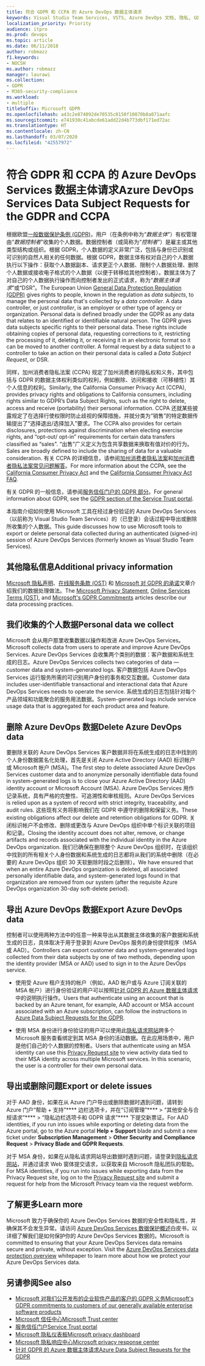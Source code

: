 ```yaml
---
title: 符合 GDPR 和 CCPA 的 Azure DevOps 数据主体请求
keywords: Visual Studio Team Services, VSTS, Azure DevOps 文档, 隐私, GDPR, CCPA
localization_priority: Priority
audience: itpro
ms.prod: devops
ms.topic: article
ms.date: 06/11/2018
author: robmazz
f1.keywords:
- NOCSH
ms.author: robmazz
manager: laurawi
ms.collection:
- GDPR
- M365-security-compliance
ms.workload:
- multiple
titleSuffix: Microsoft GDPR
ms.openlocfilehash: a43c2e874092de70535c0150f10870b8a071aafc
ms.sourcegitcommit: e741930c41abcde61add22d4b773dbf171ed72ac
ms.translationtype: HT
ms.contentlocale: zh-CN
ms.lasthandoff: 03/07/2020
ms.locfileid: "42557972"
---
```

# <a name="azure-devops-services-data-subject-requests-for-the-gdpr-and-ccpa"></a><span data-ttu-id="49543-103">符合 GDPR 和 CCPA 的 Azure DevOps Services 数据主体请求</span><span class="sxs-lookup"><span data-stu-id="49543-103">Azure DevOps Services Data Subject Requests for the GDPR and CCPA</span></span>

<span data-ttu-id="49543-p101">根据欧盟[一般数据保护条例 (GDPR)](https://ec.europa.eu/justice/data-protection/reform/index_en.htm)，用户（在条例中称为“*数据主体*”）有权管理由“*数据控制者*”收集的个人数据。数据控制者（或简称为“*控制者*”）是雇主或其他类型结构或组织。根据 GDPR，个人数据的定义非常广泛，包括与身份已识别或可识别的自然人相关的任何数据。根据 GDPR，数据主体有权对自己的个人数据执行以下操作：获取个人数据副本、请求更正个人数据、限制个人数据处理、删除个人数据或接收电子格式的个人数据（以便于转移给其他控制者）。数据主体为了对自己的个人数据执行操作而向控制者发出的正式请求，称为“*数据主体请求*”或“DSR”。</span><span class="sxs-lookup"><span data-stu-id="49543-p101">The European Union [General Data Protection Regulation (GDPR)](https://ec.europa.eu/justice/data-protection/reform/index_en.htm) gives rights to people, known in the regulation as *data subjects*, to manage the personal data that's collected by a *data controller*. A data controller, or just *controller*, is an employer or other type of agency or organization. Personal data is defined broadly under the GDPR as any data that relates to an identified or identifiable natural person. The GDPR gives data subjects specific rights to their personal data. These rights include obtaining copies of personal data, requesting corrections to it, restricting the processing of it, deleting it, or receiving it in an electronic format so it can be moved to another controller. A formal request by a data subject to a controller to take an action on their personal data is called a *Data Subject Request*, or DSR.</span></span>

<span data-ttu-id="49543-110">同样，加州消费者隐私法案 (CCPA) 规定了加州消费者的隐私权和义务，其中包括与 GDPR 的数据主体权利类似的权利，例如删除、访问和接收（可移植性）其个人信息的权利。</span><span class="sxs-lookup"><span data-stu-id="49543-110">Similarly, the California Consumer Privacy Act (CCPA), provides privacy rights and obligations to California consumers, including rights similar to GDPR’s Data Subject Rights, such as the right to delete, access and receive (portability) their personal information.</span></span>  <span data-ttu-id="49543-111">CCPA 还就某些披露规定了在选择行使权限时防止歧视的保障措施，并就分类为“销售”的特定数据传输提出了“选择退出/选择加入”要求。</span><span class="sxs-lookup"><span data-stu-id="49543-111">The CCPA also provides for certain disclosures, protections against discrimination when electing exercise rights, and “opt-out/ opt-in” requirements for certain data transfers classified as “sales".</span></span> <span data-ttu-id="49543-112">“出售”广义定义为包含共享数据来换取有值对价的行为。</span><span class="sxs-lookup"><span data-stu-id="49543-112">Sales are broadly defined to include the sharing of data for a valuable consideration.</span></span> <span data-ttu-id="49543-113">有关 CCPA 的详细信息，请参阅[加州消费者隐私法案](offering-ccpa.md)和[加州消费者隐私法案常见问题解答](ccpa-faq.md)。</span><span class="sxs-lookup"><span data-stu-id="49543-113">For more information about the CCPA, see the [California Consumer Privacy Act](offering-ccpa.md) and the [California Consumer Privacy Act FAQ](ccpa-faq.md).</span></span>

<span data-ttu-id="49543-114">有关 GDPR 的一般信息，请参阅[服务信任门户的 GDPR 部分](https://servicetrust.microsoft.com/ViewPage/GDPRGetStarted)。</span><span class="sxs-lookup"><span data-stu-id="49543-114">For general information about GDPR, see the [GDPR section of the Service Trust portal](https://servicetrust.microsoft.com/ViewPage/GDPRGetStarted).</span></span>

<span data-ttu-id="49543-115">本指南介绍如何使用 Microsoft 工具在经过身份验证的 Azure DevOps Services（以前称为 Visual Studio Team Services）的（已登录）会话过程中导出或删除所收集的个人数据。</span><span class="sxs-lookup"><span data-stu-id="49543-115">This guide discusses how to use Microsoft tools to export or delete personal data collected during an authenticated (signed-in) session of Azure DevOps Services (formerly known as Visual Studio Team Services).</span></span>

## <a name="additional-privacy-information"></a><span data-ttu-id="49543-116">其他隐私信息</span><span class="sxs-lookup"><span data-stu-id="49543-116">Additional privacy information</span></span>

<span data-ttu-id="49543-117">[Microsoft 隐私声明](https://privacy.microsoft.com/privacystatement)、[在线服务条款 (OST)](https://www.microsoft.com/licensing/product-licensing/products.aspx) 和 [Microsoft 对 GDPR 的承诺](/legal/gdpr)文章介绍我们的数据处理做法。</span><span class="sxs-lookup"><span data-stu-id="49543-117">The [Microsoft Privacy Statement](https://privacy.microsoft.com/privacystatement), [Online Services Terms (OST)](https://www.microsoft.com/licensing/product-licensing/products.aspx), and [Microsoft's GDPR Commitments](/legal/gdpr) articles describe our data processing practices.</span></span>

## <a name="personal-data-we-collect"></a><span data-ttu-id="49543-118">我们收集的个人数据</span><span class="sxs-lookup"><span data-stu-id="49543-118">Personal data we collect</span></span>

<span data-ttu-id="49543-119">Microsoft 会从用户那里收集数据以操作和改进 Azure DevOps Services。</span><span class="sxs-lookup"><span data-stu-id="49543-119">Microsoft collects data from users to operate and improve Azure DevOps Services.</span></span> <span data-ttu-id="49543-120">Azure DevOps Services 会收集两个类别的数据：客户数据和系统生成的日志。</span><span class="sxs-lookup"><span data-stu-id="49543-120">Azure DevOps Services collects two categories of data — customer data and system-generated logs.</span></span> <span data-ttu-id="49543-121">客户数据包括 Azure DevOps Services 运行服务所需的可识别用户身份的事务和交互数据。</span><span class="sxs-lookup"><span data-stu-id="49543-121">Customer data includes user-identifiable transactional and interactional data that Azure DevOps Services needs to operate the service.</span></span> <span data-ttu-id="49543-122">系统生成的日志包括针对每个产品领域和功能聚合的服务用法数据。</span><span class="sxs-lookup"><span data-stu-id="49543-122">System-generated logs include service usage data that is aggregated for each product area and feature.</span></span>

## <a name="delete-azure-devops-data"></a><span data-ttu-id="49543-123">删除 Azure DevOps 数据</span><span class="sxs-lookup"><span data-stu-id="49543-123">Delete Azure DevOps data</span></span>

<span data-ttu-id="49543-124">要删除关联的 Azure DevOps Services 客户数据并将在系统生成的日志中找到的个人身份数据匿名化处理，首先是关闭 Azure Active Directory (AAD) 标识帐户或 Microsoft 帐户 (MSA)。</span><span class="sxs-lookup"><span data-stu-id="49543-124">The first step to delete associated Azure DevOps Services customer data and to anonymize personally identifiable data found in system-generated logs is to close your Azure Active Directory (AAD) identity account or Microsoft Account (MSA).</span></span> <span data-ttu-id="49543-125">Azure DevOps Services 用作记录系统，具有严格的完整性、可追溯性和审核规则。</span><span class="sxs-lookup"><span data-stu-id="49543-125">Azure DevOps Services is relied upon as a system of record with strict integrity, traceability, and audit rules.</span></span> <span data-ttu-id="49543-126">这些现有义务将影响我们在 GDPR 中遵守的删除和保留义务。</span><span class="sxs-lookup"><span data-stu-id="49543-126">These existing obligations affect our delete and retention obligations for GDPR.</span></span> <span data-ttu-id="49543-127">关闭标识帐户不会修改、删除或更改与 Azure DevOps 组织中单个标识关联的项目和记录。</span><span class="sxs-lookup"><span data-stu-id="49543-127">Closing the identity account does not alter, remove, or change artifacts and records associated with the individual identity in the Azure DevOps organization.</span></span> <span data-ttu-id="49543-128">我们已确保在删除整个 Azure DevOps 组织时，在该组织中找到的所有相关个人身份数据和系统生成的日志都将从我们的系统中删除（在必要的 Azure DevOps 组织 30 天软删除时段之后删除）。</span><span class="sxs-lookup"><span data-stu-id="49543-128">We have ensured that when an entire Azure DevOps organization is deleted, all associated personally identifiable data, and system-generated logs found in that organization are removed from our system (after the requisite Azure DevOps organization 30-day soft-delete period).</span></span>

## <a name="export-azure-devops-data"></a><span data-ttu-id="49543-129">导出 Azure DevOps 数据</span><span class="sxs-lookup"><span data-stu-id="49543-129">Export Azure DevOps data</span></span>

<span data-ttu-id="49543-130">控制者可以使用两种方法中的任意一种来导出从其数据主体收集的客户数据和系统生成的日志，具体取决于用于登录到 Azure DevOps 服务的身份提供程序（MSA 或 AAD）。</span><span class="sxs-lookup"><span data-stu-id="49543-130">Controllers can export customer data and system-generated logs collected from their data subjects by one of two methods, depending upon the identity provider (MSA or AAD) used to sign in to the Azure DevOps service.</span></span>

- <span data-ttu-id="49543-131">使用受 Azure 租户支持的帐户（例如，AAD 帐户或与 Azure 订阅关联的 MSA 帐户）进行身份验证的用户可以按照[针对 GDPR 的 Azure 数据主体请求](gdpr-dsr-azure.md)中的说明执行操作。</span><span class="sxs-lookup"><span data-stu-id="49543-131">Users that authenticate using an account that is backed by an Azure tenant, for example, AAD account or MSA account associated with an Azure subscription, can follow the instructions in [Azure Data Subject Requests for the GDPR](gdpr-dsr-azure.md).</span></span>

- <span data-ttu-id="49543-p105">使用 MSA 身份进行身份验证的用户可以使用此[隐私请求网站](https://www.microsoft.com/concern/privacyrequest-msa)跨多个 Microsoft 服务查看绑定到其 MSA 身份的活动数据。在此应用场景中，用户是他们自己的个人数据的控制者。</span><span class="sxs-lookup"><span data-stu-id="49543-p105">Users that authenticate using an MSA identity can use this [Privacy Request site](https://www.microsoft.com/concern/privacyrequest-msa) to view activity data tied to their MSA identity across multiple Microsoft services. In this scenario, the user is a controller for their own personal data.</span></span>

## <a name="export-or-delete-issues"></a><span data-ttu-id="49543-134">导出或删除问题</span><span class="sxs-lookup"><span data-stu-id="49543-134">Export or delete issues</span></span>

<span data-ttu-id="49543-135">对于 AAD 身份，如果在从 Azure 门户导出或删除数据时遇到问题，请转到 Azure 门户“帮助 + 支持”\*\*\*\* 边栏选项卡，并在“订阅管理”\*\*\*\* > “其他安全与合规请求”\*\*\*\* > “隐私边栏选项卡和 GDPR 请求”\*\*\*\* 下提交新票证。</span><span class="sxs-lookup"><span data-stu-id="49543-135">For AAD identities, if you run into issues while exporting or deleting data from the Azure portal, go to the Azure portal **Help + Support** blade and submit a new ticket under **Subscription Management** > **Other Security and Compliance Request** > **Privacy Blade and GDPR Requests**.</span></span>

<span data-ttu-id="49543-136">对于 MSA 身份，如果在从隐私请求网站导出数据时遇到问题，请登录到[隐私请求网站](https://www.microsoft.com/concern/privacyrequest-msa)，并通过请求 Web 窗体提交请求，以获取来自 Microsoft 隐私团队的帮助。</span><span class="sxs-lookup"><span data-stu-id="49543-136">For MSA identities, if you run into issues while exporting data from the Privacy Request site, log on to the [Privacy Request site](https://www.microsoft.com/concern/privacyrequest-msa) and submit a request for help from the Microsoft Privacy team via the request webform.</span></span>

## <a name="learn-more"></a><span data-ttu-id="49543-137">了解更多</span><span class="sxs-lookup"><span data-stu-id="49543-137">Learn more</span></span>

<span data-ttu-id="49543-p106">Microsoft 致力于确保你的 Azure DevOps Services 数据的安全性和隐私性，并确保其不会发生异常。请访问 [Azure DevOps Services 数据保护概述](/vsts/articles/team-services-security-whitepaper?view=vsts)白皮书，以详细了解我们是如何保护你的 Azure DevOps Services 数据的。</span><span class="sxs-lookup"><span data-stu-id="49543-p106">Microsoft is committed to ensuring that your Azure DevOps Services data remains secure and private, without exception. Visit the [Azure DevOps Services data protection overview](/vsts/articles/team-services-security-whitepaper?view=vsts) whitepaper to learn more about how we protect your Azure DevOps Services data.</span></span>

## <a name="see-also"></a><span data-ttu-id="49543-140">另请参阅</span><span class="sxs-lookup"><span data-stu-id="49543-140">See also</span></span>

- [<span data-ttu-id="49543-141">Microsoft 对我们公开发布的企业软件产品的客户的 GDPR 义务</span><span class="sxs-lookup"><span data-stu-id="49543-141">Microsoft's GDPR commitments to customers of our generally available enterprise software products</span></span>](https://docs.microsoft.com/legal/gdpr)
- [<span data-ttu-id="49543-142">Microsoft 信任中心</span><span class="sxs-lookup"><span data-stu-id="49543-142">Microsoft Trust center</span></span>](https://www.microsoft.com/trust-center/privacy/gdpr-overview)
- [<span data-ttu-id="49543-143">服务信任门户</span><span class="sxs-lookup"><span data-stu-id="49543-143">Service Trust portal</span></span>](https://servicetrust.microsoft.com/ViewPage/GDPRGetStarted)
- [<span data-ttu-id="49543-144">Microsoft 隐私仪表板</span><span class="sxs-lookup"><span data-stu-id="49543-144">Microsoft privacy dashboard</span></span>](https://account.microsoft.com/privacy)
- [<span data-ttu-id="49543-145">Microsoft 隐私响应中心</span><span class="sxs-lookup"><span data-stu-id="49543-145">Microsoft privacy response center</span></span>](https://aka.ms/userprivacysite)
- [<span data-ttu-id="49543-146">针对 GDPR 的 Azure 数据主体请求</span><span class="sxs-lookup"><span data-stu-id="49543-146">Azure Data Subject Requests for the GDPR</span></span>](gdpr-dsr-azure.md)
